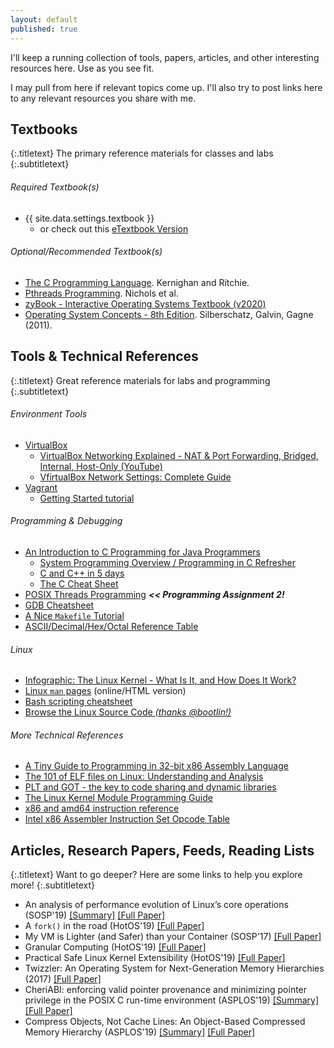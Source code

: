 ```yaml
---
layout: default
published: true
---
```


I'll keep a running collection of tools, papers, articles, and other interesting resources here.
Use as you see fit.

I may pull from here if relevant topics come up.
I'll also try to post links here to any relevant resources you share with me.

## Textbooks
{:.titletext}
The primary reference materials for classes and labs
{:.subtitletext}

###### Required Textbook(s)
- {{ site.data.settings.textbook }}
  - or check out this [eTextbook Version](https://www.chegg.com/textbooks/operating-systems-9th-edition-9780134670959-0134670957)

###### Optional/Recommended Textbook(s)

- [The C Programming Language](https://www.amazon.com/Programming-Language-2nd-Brian-Kernighan/dp/0131103628). Kernighan and Ritchie.
- [Pthreads Programming](https://www.amazon.com/PThreads-Programming-Standard-Multiprocessing-Nutshell/dp/1565921151). Nichols et al.
- [zyBook - Interactive Operating Systems Textbook (v2020)](https://learn.zybooks.com/zybook/MONTANACSCI460PetersFall2020)
- [Operating System Concepts - 8th Edition](https://www.amazon.com/Operating-Concepts-Silberschatz-Abraham-Hardcover-dp-B011DB56OO/dp/B011DB56OO/ref=mt_other?_encoding=UTF8&me=&qid=). Silberschatz, Galvin, Gagne (2011).
<!-- - [The Craft of System Security - 1st Edition](https://www.amazon.com/Craft-System-Security-Sean-Smith/dp/0321434838). Sean Smith (2007). -->

## Tools & Technical References
{:.titletext}
Great reference materials for labs and programming
{:.subtitletext}

###### Environment Tools
<!-- - [Wireshark](https://www.wireshark.org) -->
- [VirtualBox](https://www.virtualbox.org)
  - [VirtualBox Networking Explained - NAT & Port Forwarding, Bridged, Internal, Host-Only (YouTube)](https://youtu.be/cDF4X7RmV4Q)
  - [VfirtualBox Network Settings: Complete Guide](https://www.nakivo.com/blog/virtualbox-network-setting-guide/)
- [Vagrant](https://www.vagrantup.com)
  - [Getting Started tutorial](https://learn.hashicorp.com/vagrant)

###### Programming & Debugging
- [An Introduction to C Programming for Java Programmers]({{site.data.settings.reading}}/intro-to-C-for-java-programmers.pdf)
  - [System Programming Overview / Programming in C Refresher](http://www.lysator.liu.se/c/bwk-tutor.html)
  - [C and C++ in 5 days]({{site.data.settings.reading}}/C-in-5-days.pdf)
  - [The C Cheat Sheet](files/the-C-cheat-sheet.pdf)
- [POSIX Threads Programming](https://computing.llnl.gov/tutorials/pthreads/) _**<< Programming Assignment 2!**_
- [GDB Cheatsheet](https://darkdust.net/files/GDB%20Cheat%20Sheet.pdf)
- [A Nice `Makefile` Tutorial](https://gist.github.com/isaacs/62a2d1825d04437c6f08)
- [ASCII/Decimal/Hex/Octal Reference Table](https://i.stack.imgur.com/mij6M.jpg)

###### Linux
- [Infographic: The Linux Kernel - What Is It, and How Does It Work?](https://www.cyberciti.biz/media/new/cms/2017/04/how-does-linux-kernel-works-explained.png)
- [Linux `man` pages](http://man7.org/linux/man-pages/dir_all_alphabetic.html) (online/HTML version)
- [Bash scripting cheatsheet](https://devhints.io/bash)
- [Browse the Linux Source Code *(thanks @bootlin!)*](https://elixir.bootlin.com/linux/latest/source)

###### More Technical References
- [A Tiny Guide to Programming in 32-bit x86 Assembly Language]({{site.data.settings.reading}}/tiny-guide-to-x86-assembly.pdf)
- [The 101 of ELF files on Linux: Understanding and Analysis](https://linux-audit.com/elf-binaries-on-linux-understanding-and-analysis/)
- [PLT and GOT - the key to code sharing and dynamic libraries](https://www.technovelty.org/linux/plt-and-got-the-key-to-code-sharing-and-dynamic-libraries.html)
- [The Linux Kernel Module Programming Guide]({{site.data.settings.reading}}/readme-linux-kernel-programming-lkmpg.pdf)
- [x86 and amd64 instruction reference](https://www.felixcloutier.com/x86/)
- [Intel x86 Assembler Instruction Set Opcode Table](http://sparksandflames.com/files/x86InstructionChart.html)

## Articles, Research Papers, Feeds, Reading Lists
{:.titletext}
Want to go deeper? Here are some links to help you explore more!
{:.subtitletext}

 - An analysis of performance evolution of Linux’s core operations (SOSP'19)
  [[Summary]](https://blog.acolyer.org/2019/11/04/an-analysis-of-performance-evolution-of-linuxs-core-operations/)
  [[Full Paper]](https://dl.acm.org/doi/10.1145/3341301.3359640)
- A `fork()` in the road (HotOS'19)
  [[Full Paper]](https://www.microsoft.com/en-us/research/uploads/prod/2019/04/fork-hotos19.pdf)
- My VM is Lighter (and Safer) than your Container (SOSP'17)
  [[Full Paper]](https://dl.acm.org/citation.cfm?id=3132763)
- Granular Computing (HotOS'19)
  [[Full Paper]](https://dl.acm.org/citation.cfm?id=3321447)
- Practical Safe Linux Kernel Extensibility (HotOS'19)
  [[Full Paper]](https://dl.acm.org/citation.cfm?id=3321429)
- Twizzler: An Operating System for Next-Generation Memory Hierarchies (2017)
  [[Full Paper]](https://www.ssrc.ucsc.edu/pub/bittman-ssrctr-17-01.html)
- CheriABI: enforcing valid pointer provenance and minimizing pointer privilege in the POSIX C run-time environment (ASPLOS'19)
  [[Summary]](https://blog.acolyer.org/2019/05/28/cheri-abi/)
  [[Full Paper]](https://www.cl.cam.ac.uk/research/security/ctsrd/pdfs/201904-asplos-cheriabi.pdf)
- Compress Objects, Not Cache Lines: An Object-Based Compressed Memory Hierarchy (ASPLOS'19)
  [[Summary]](https://blog.acolyer.org/2019/05/24/zippads/)
  [[Full Paper]](https://people.csail.mit.edu/poantsai/papers/2019.zippads.asplos.pdf)  

